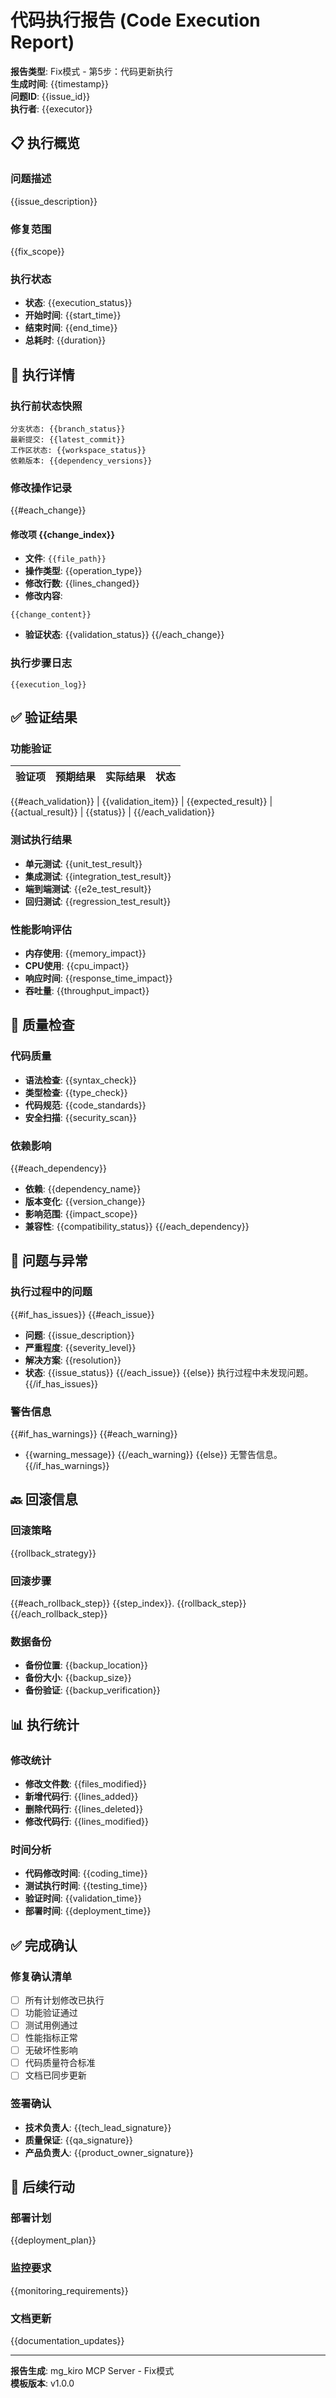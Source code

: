 # 代码执行报告 (Code Execution Report)

**报告类型**: Fix模式 - 第5步：代码更新执行  
**生成时间**: {{timestamp}}  
**问题ID**: {{issue_id}}  
**执行者**: {{executor}}

## 📋 执行概览

### 问题描述
{{issue_description}}

### 修复范围
{{fix_scope}}

### 执行状态
- **状态**: {{execution_status}}
- **开始时间**: {{start_time}}
- **结束时间**: {{end_time}}
- **总耗时**: {{duration}}

## 🔧 执行详情

### 执行前状态快照
```
分支状态: {{branch_status}}
最新提交: {{latest_commit}}
工作区状态: {{workspace_status}}
依赖版本: {{dependency_versions}}
```

### 修改操作记录
{{#each_change}}
#### 修改项 {{change_index}}
- **文件**: `{{file_path}}`
- **操作类型**: {{operation_type}}
- **修改行数**: {{lines_changed}}
- **修改内容**:
```{{language}}
{{change_content}}
```
- **验证状态**: {{validation_status}}
{{/each_change}}

### 执行步骤日志
```
{{execution_log}}
```

## ✅ 验证结果

### 功能验证
| 验证项 | 预期结果 | 实际结果 | 状态 |
|--------|----------|----------|------|
{{#each_validation}}
| {{validation_item}} | {{expected_result}} | {{actual_result}} | {{status}} |
{{/each_validation}}

### 测试执行结果
- **单元测试**: {{unit_test_result}}
- **集成测试**: {{integration_test_result}}
- **端到端测试**: {{e2e_test_result}}
- **回归测试**: {{regression_test_result}}

### 性能影响评估
- **内存使用**: {{memory_impact}}
- **CPU使用**: {{cpu_impact}}
- **响应时间**: {{response_time_impact}}
- **吞吐量**: {{throughput_impact}}

## 🔄 质量检查

### 代码质量
- **语法检查**: {{syntax_check}}
- **类型检查**: {{type_check}}
- **代码规范**: {{code_standards}}
- **安全扫描**: {{security_scan}}

### 依赖影响
{{#each_dependency}}
- **依赖**: {{dependency_name}}
- **版本变化**: {{version_change}}
- **影响范围**: {{impact_scope}}
- **兼容性**: {{compatibility_status}}
{{/each_dependency}}

## 🚨 问题与异常

### 执行过程中的问题
{{#if_has_issues}}
{{#each_issue}}
- **问题**: {{issue_description}}
- **严重程度**: {{severity_level}}
- **解决方案**: {{resolution}}
- **状态**: {{issue_status}}
{{/each_issue}}
{{else}}
执行过程中未发现问题。
{{/if_has_issues}}

### 警告信息
{{#if_has_warnings}}
{{#each_warning}}
- {{warning_message}}
{{/each_warning}}
{{else}}
无警告信息。
{{/if_has_warnings}}

## 🔙 回滚信息

### 回滚策略
{{rollback_strategy}}

### 回滚步骤
{{#each_rollback_step}}
{{step_index}}. {{rollback_step}}
{{/each_rollback_step}}

### 数据备份
- **备份位置**: {{backup_location}}
- **备份大小**: {{backup_size}}
- **备份验证**: {{backup_verification}}

## 📊 执行统计

### 修改统计
- **修改文件数**: {{files_modified}}
- **新增代码行**: {{lines_added}}
- **删除代码行**: {{lines_deleted}}
- **修改代码行**: {{lines_modified}}

### 时间分析
- **代码修改时间**: {{coding_time}}
- **测试执行时间**: {{testing_time}}
- **验证时间**: {{validation_time}}
- **部署时间**: {{deployment_time}}

## ✅ 完成确认

### 修复确认清单
- [ ] 所有计划修改已执行
- [ ] 功能验证通过
- [ ] 测试用例通过
- [ ] 性能指标正常
- [ ] 无破坏性影响
- [ ] 代码质量符合标准
- [ ] 文档已同步更新

### 签署确认
- **技术负责人**: {{tech_lead_signature}}
- **质量保证**: {{qa_signature}}
- **产品负责人**: {{product_owner_signature}}

## 📝 后续行动

### 部署计划
{{deployment_plan}}

### 监控要求
{{monitoring_requirements}}

### 文档更新
{{documentation_updates}}

---
**报告生成**: mg_kiro MCP Server - Fix模式  
**模板版本**: v1.0.0